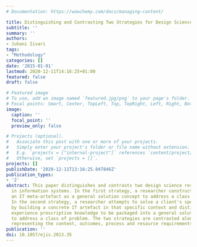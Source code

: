 ```yaml
---
# Documentation: https://wowchemy.com/docs/managing-content/

title: Distinguishing and Contrasting Two Strategies for Design Science Research
subtitle: ''
summary: ''
authors:
- Juhani Iivari
tags:
- "Methodology"
categories: []
date: '2015-01-01'
lastmod: 2020-12-11T14:16:25+01:00
featured: false
draft: false

# Featured image
# To use, add an image named `featured.jpg/png` to your page's folder.
# Focal points: Smart, Center, TopLeft, Top, TopRight, Left, Right, BottomLeft, Bottom, BottomRight.
image:
  caption: ''
  focal_point: ''
  preview_only: false

# Projects (optional).
#   Associate this post with one or more of your projects.
#   Simply enter your project's folder or file name without extension.
#   E.g. `projects = ["internal-project"]` references `content/project/deep-learning/index.md`.
#   Otherwise, set `projects = []`.
projects: []
publishDate: '2020-12-11T13:16:25.047846Z'
publication_types:
- '2'
abstract: This paper distinguishes and contrasts two design science research strategies
  in information systems. In the first strategy, a researcher constructs or builds
  an IT meta-artefact as a general solution concept to address a class of problem.
  In the second strategy, a researcher attempts to solve a client's specific problem
  by building a concrete IT artefact in that specific context and distils from that
  experience prescriptive knowledge to be packaged into a general solution concept
  to address a class of problem. The two strategies are contrasted along 16 dimensions
  representing the context, outcomes, process and resource requirements.
publication: ''
doi: 10.1057/ejis.2013.35
---
```

